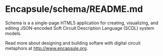 Encapsule/schema/README.md
======

Schema is a a single-page HTML5 application for creating, visualizing, and editing JSON-encoded Soft Circuit Description Language (SCDL) system models.

Read more about designing and building softare with digital circuit metaphors at http://www.encapsule.org.


